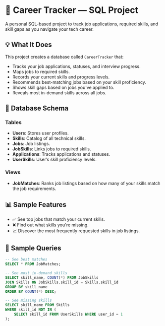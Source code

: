 
# 🎯 Career Tracker — SQL Project

A personal SQL-based project to track job applications, required skills, and skill gaps as you navigate your tech career.

## 💡 What It Does

This project creates a database called `CareerTracker` that:

- Tracks your job applications, statuses, and interview progress.
- Maps jobs to required skills.
- Records your current skills and progress levels.
- Recommends best-matching jobs based on your skill proficiency.
- Shows skill gaps based on jobs you've applied to.
- Reveals most in-demand skills across all jobs.

## 🧱 Database Schema

### Tables

- **Users**: Stores user profiles.
- **Skills**: Catalog of all technical skills.
- **Jobs**: Job listings.
- **JobSkills**: Links jobs to required skills.
- **Applications**: Tracks applications and statuses.
- **UserSkills**: User’s skill proficiency levels.

### Views

- **JobMatches**: Ranks job listings based on how many of your skills match the job requirements.

## 📊 Sample Features

- ✅ See top jobs that match your current skills.
- ❌ Find out what skills you're missing.
- 📈 Discover the most frequently requested skills in job listings.

## 🧠 Sample Queries

```sql
-- See best matches
SELECT * FROM JobMatches;

-- See most in-demand skills
SELECT skill_name, COUNT(*) FROM JobSkills
JOIN Skills ON JobSkills.skill_id = Skills.skill_id
GROUP BY skill_name
ORDER BY COUNT(*) DESC;

-- See missing skills
SELECT skill_name FROM Skills
WHERE skill_id NOT IN (
    SELECT skill_id FROM UserSkills WHERE user_id = 1
);
